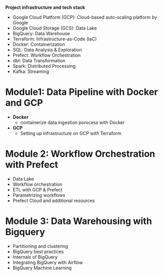 **Project infrastructure and tech stack**  
* Google Cloud Platform (GCP): Cloud-based auto-scaling platform by Google
* Google Cloud Storage (GCS): Data Lake
* BigQuery: Data Warehouse
* Terraform: Infrastructure-as-Code (IaC)
* Docker: Containerization
* SQL: Data Analysis & Exploration
* Prefect: Workflow Orchestration
* dbt: Data Transformation
* Spark: Distributed Processing
* Kafka: Streaming


# Module1: Data Pipeline with Docker and GCP 
* **Docker** 
  - containerize data ingestion porocess with Docker
* **GCP**
  - Setting up infrastructure on GCP with Terraform
  

# Module 2: Workflow Orchestration with Prefect
  * Data Lake
  * Workflow orchestration
  * ETL with GCP & Prefect
  * Parametrizing workflows
  * Prefect Cloud and additional resources

# Module 3: Data Warehousing with Bigquery
  * Partitioning and clustering
  * BigQuery best practices
  * Internals of BigQuery
  * Integrating BigQuery with Airflow
  * BigQuery Machine Learning
